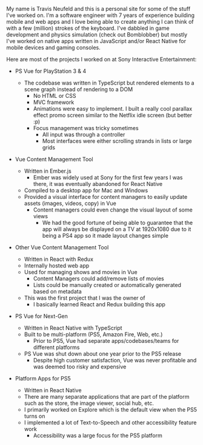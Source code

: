 My name is Travis Neufeld and this is a personal site for some of the stuff I've worked on. I'm a software engineer with 7 years of experience building mobile and web apps and I love being able to create anything I can think of with a few (million) strokes of the keyboard. I've dabbled in game development and physics simulation (check out Bomblobber) but mostly I've worked on native apps written in JavaScript and/or React Native for mobile devices and gaming consoles.

Here are most of the projects I worked on at Sony Interactive Entertainment:

- PS Vue for PlayStation 3 & 4

  - The codebase was written in TypeScript but rendered elements to a scene graph instead of rendering to a DOM
    - No HTML or CSS
    - MVC framework
    - Animations were easy to implement. I built a really cool parallax effect promo screen similar to the Netflix idle screen (but better :p)
    - Focus management was tricky sometimes
      - All input was through a controller
      - Most interfaces were either scrolling strands in lists or large grids

- Vue Content Management Tool

  - Written in Ember.js
    - Ember was widely used at Sony for the first few years I was there, it was eventually abandoned for React Native
  - Compiled to a desktop app for Mac and Windows
  - Provided a visual interface for content managers to easily update assets (images, videos, copy) in Vue
    - Content managers could even change the visual layout of some views
      - We had the good fortune of being able to guarantee that the app will always be displayed on a TV at 1920x1080 due to it being a PS4 app so it made layout changes simple

- Other Vue Content Management Tool

  - Written in React with Redux
  - Internally hosted web app
  - Used for managing shows and movies in Vue
    - Content Managers could add/remove lists of movies
    - Lists could be manually created or automatically generated based on metadata
  - This was the first project that I was the owner of
    - I basically learned React and Redux building this app

- PS Vue for Next-Gen

  - Written in React Native with TypeScript
  - Built to be multi-platform (PS5, Amazon Fire, Web, etc.)
    - Prior to PS5, Vue had separate apps/codebases/teams for different platforms
  - PS Vue was shut down about one year prior to the PS5 release
    - Despite high customer satisfaction, Vue was never profitable and was deemed too risky and expensive

- Platform Apps for PS5

  - Written in React Native
  - There are many separate applications that are part of the platform such as the store, the image viewer, social hub, etc.
  - I primarily worked on Explore which is the default view when the PS5 turns on
  - I implemented a lot of Text-to-Speech and other accessibility feature work
    - Accessibility was a large focus for the PS5 platform
